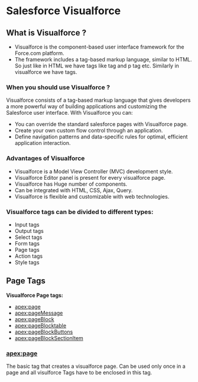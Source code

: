 # Salesforce Visualforce

## What is Visualforce ?
- Visualforce is the component-based user interface framework for the Force.com platform.
- The framework includes a tag-based markup language, similar to HTML. So just like in HTML we have tags like <body> tag and p tag etc. Similarly in visualforce we have tags.

### When you should use Visualforce ?
Visualforce consists of a tag-based markup language that gives developers a more powerful way of building applications and customizing the Salesforce user interface. With Visualforce you can:
- You can override the standard salesforce pages with Visualforce page.
- Create your own custom flow control through an application.
- Define navigation patterns and data-specific rules for optimal, efficient application interaction.

### Advantages of Visualforce
- Visualforce is a Model View Controller (MVC) development style.
- Visualforce Editor panel is present for every visualforce page.
- Visualforce has Huge number of components.
- Can be integrated with HTML, CSS, Ajax, Query.
- Visualforce is flexible and customizable with web technologies.

### Visualforce tags can be divided to different types:
- Input tags
- Output tags
- Select tags
- Form tags
- Page tags
- Action tags
- Style tags

## Page Tags
**Visualforce Page tags:**
- <apex:page>
- <apex:pageMessage>
- <apex:pageBlock>
- <apex:pageBlocktable>
- <apex:pageBlockButtons>
- <apex:pageBlockSectionItem>

### <apex:page>
The basic tag that creates a visualforce page. Can be used only once in a page and all visulforce Tags have to be enclosed in this tag.
